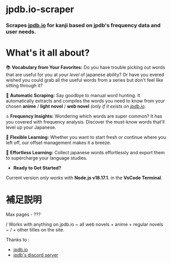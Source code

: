 # jpdb.io-scraper
### Scrapes [jpdb.io](https://jpdb.io/) for kanji based on **jpdb's frequency data** and user needs.

# What's it all about?

📚 **Vocabulary from Your Favorites:** Do you have trouble picking out words that are useful for you at _your level_ of japanese ability? Or have you evered wished you could grab all the useful words from a series but don't feel like sitting through it? 

🤖 **Automatic Scraping:** Say goodbye to manual word hunting. It automatically extracts and compiles the words you need to know from your chosen **anime** / **light novel** / **web novel** _(only if it exists on [jpdb.io](https://jpdb.io/)_.

🔝 **Frequency Insights:** Wondering which words are super common? It has you covered with frequency analysis. Discover the must-know words that'll level up your Japanese.

📜 **Flexible Learning:** Whether you want to start fresh or continue where you left off, our offset management makes it a breeze.

🧠 **Effortless Learning:** Collect japanese words effortlessly and export them to supercharge your language studies.

- **Ready to Get Started?**

Current version _only works_ with **Node.js v18.17.1.**  in the **VsCode Terminal**.

# 補足説明 
Max pages - ???

/ Works with anything on jpdb.io ~ all web novels + anime + regular novels ~ 
/ + other titles on the site.

Thanks to : 
- [jpdb.io](https://jpdb.io/) 
- [jpdb's discord server](https://discord.com/invite/jWwVD7D2sZ)
